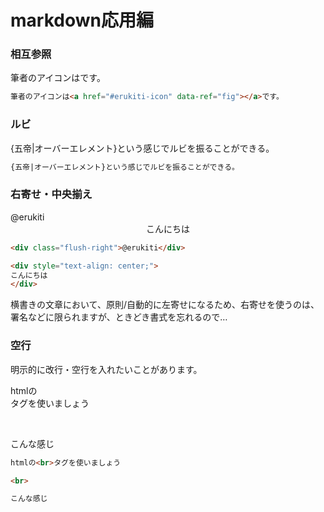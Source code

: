 # markdown応用編

### 相互参照

筆者のアイコンは<a href="#erukiti-icon" data-ref="fig"></a>です。

```md
筆者のアイコンは<a href="#erukiti-icon" data-ref="fig"></a>です。
```

### ルビ

{五帝|オーバーエレメント}という感じでルビを振ることができる。

```md
{五帝|オーバーエレメント}という感じでルビを振ることができる。
```

### 右寄せ・中央揃え

<div class="flush-right">@erukiti</div>

<div style="text-align: center;">
こんにちは
</div>

```md
<div class="flush-right">@erukiti</div>

<div style="text-align: center;">
こんにちは
</div>
```

横書きの文章において、原則/自動的に左寄せになるため、右寄せを使うのは、署名などに限られますが、ときどき書式を忘れるので…

### 空行
明示的に改行・空行を入れたいことがあります。

htmlの<br>タグを使いましょう

<br>

こんな感じ

```md
htmlの<br>タグを使いましょう

<br>

こんな感じ

```
